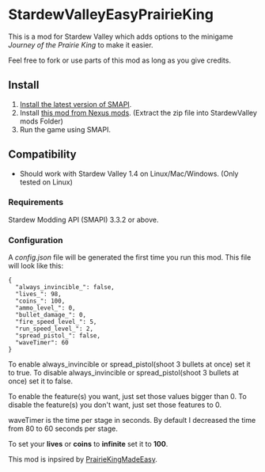 # StardewValleyEasyPrairieKing

This is a mod for Stardew Valley which adds options to the minigame *Journey of the Prairie King* to make it easier.

Feel free to fork or use parts of this mod as long as you give credits.

## Install
1. [Install the latest version of SMAPI](https://smapi.io/).
2. Install [this mod from Nexus mods](https://www.nexusmods.com/stardewvalley/mods/5816). (Extract the zip file into StardewValley mods Folder)
3. Run the game using SMAPI.

## Compatibility
* Should work with Stardew Valley 1.4 on Linux/Mac/Windows. (Only tested on Linux)

### Requirements

Stardew Modding API (SMAPI) 3.3.2 or above.


### Configuration

A *config.json* file will be generated the first time you run this mod. This file will look like this:

```
{
  "always_invincible_": false,
  "lives_": 98,
  "coins_": 100,
  "ammo_level_": 0,
  "bullet_damage_": 0,
  "fire_speed_level_": 5,
  "run_speed_level_": 2,
  "spread_pistol_": false,
  "waveTimer": 60
}
```

To enable always_invincible or spread_pistol(shoot 3 bullets at once) set it to true.
To disable always_invincible or spread_pistol(shoot 3 bullets at once) set it to false.

To enable the feature(s) you want, just set those values bigger than 0.
To disable the feature(s) you don't want, just set those features to 0.

waveTimer is the time per stage in seconds. By default I decreased the time from 80 to 60 seconds per stage.

To set your **lives** or **coins** to **infinite** set it to **100**.

This mod is inpsired by [PrairieKingMadeEasy](https://github.com/mucchan/sv-mod-prairie-king).
